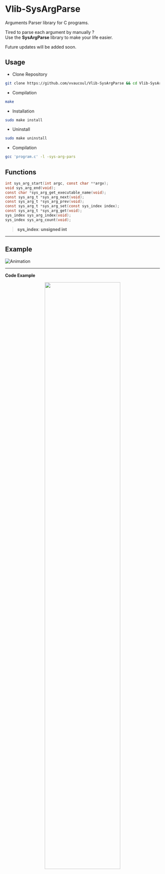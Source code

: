 # Vlib-SysArgParse
Arguments Parser library for C programs.

Tired to parse each argument by manually ?<br>
Use the **SysArgParse** library to make your life easier.<br>

Future updates will be added soon.

## Usage

- Clone Repository
```bash
git clone https://github.com/vvaucoul/Vlib-SysArgParse && cd Vlib-SysArgParse
```

- Compilation
```bash
make
```

- Installation
```bash
sudo make install
```

- Uninstall
```bash
sudo make uninstall
```

- Compilation
```bash
gcc 'program.c' -l -sys-arg-pars
```

## Functions

```C
int sys_arg_start(int argc, const char **argv);
void sys_arg_end(void);
const char *sys_arg_get_executable_name(void);
const sys_arg_t *sys_arg_next(void);
const sys_arg_t *sys_arg_prev(void);
const sys_arg_t *sys_arg_set(const sys_index index);
const sys_arg_t *sys_arg_get(void);
sys_index sys_arg_index(void);
sys_index sys_arg_count(void);
```

> **sys_index**: **unsigned int**

---

## Example

![Animation](https://user-images.githubusercontent.com/66129673/198832264-e1ac074f-d0f3-40de-8be6-d5199c38cc14.gif)

---

**Code Example**
<p align="center">
  <img width="70%" src="https://user-images.githubusercontent.com/66129673/198832711-09156f93-2e23-49bb-a2bd-64d559f4b023.png">
</p>
